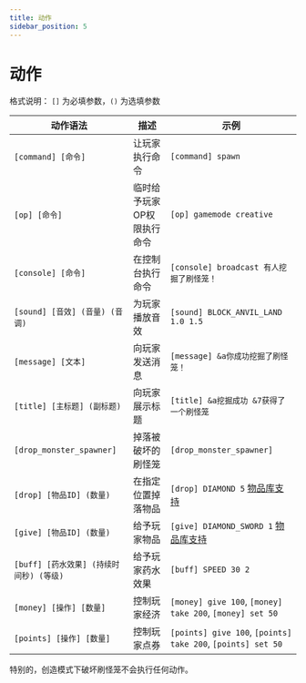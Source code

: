 ```yaml
---
title: 动作
sidebar_position: 5
---
```


# 动作

格式说明： `[]` 为必填参数，`()` 为选填参数

| 动作语法 | 描述 | 示例 |
|----------|------|------|
| `[command] [命令]` | 让玩家执行命令 | `[command] spawn` |
| `[op] [命令]` | 临时给予玩家OP权限执行命令 | `[op] gamemode creative` |
| `[console] [命令]` | 在控制台执行命令 | `[console] broadcast 有人挖掘了刷怪笼！` |
| `[sound] [音效] (音量) (音调)` | 为玩家播放音效 | `[sound] BLOCK_ANVIL_LAND 1.0 1.5` |
| `[message] [文本]` | 向玩家发送消息 | `[message] &a你成功挖掘了刷怪笼！` |
| `[title] [主标题] (副标题)` | 向玩家展示标题 | `[title] &a挖掘成功 &7获得了一个刷怪笼` |
| `[drop_monster_spawner]` | 掉落被破坏的刷怪笼 | `[drop_monster_spawner]` |
| `[drop] [物品ID] (数量)` | 在指定位置掉落物品 | `[drop] DIAMOND 5` [物品库支持](./items.md) |
| `[give] [物品ID] (数量)` | 给予玩家物品 | `[give] DIAMOND_SWORD 1` [物品库支持](./items.md) |
| `[buff] [药水效果] (持续时间秒) (等级)` | 给予玩家药水效果 | `[buff] SPEED 30 2` |
| `[money] [操作] [数量]` | 控制玩家经济 | `[money] give 100`, `[money] take 200`, `[money] set 50` |
| `[points] [操作] [数量]` | 控制玩家点券 | `[points] give 100`, `[points] take 200`, `[points] set 50` |

特别的，创造模式下破坏刷怪笼不会执行任何动作。
